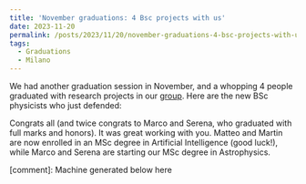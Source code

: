 ```yaml
---
title: 'November graduations: 4 Bsc projects with us'
date: 2023-11-20
permalink: /posts/2023/11/20/november-graduations-4-bsc-projects-with-us
tags:
  - Graduations
  - Milano
---
```


We had another graduation session in November, and a whopping 4 people graduated with research projects in our [group](<../../../../../index.html?p=2466>). Here are the new BSc physicists who just defended:

Congrats all (and twice congrats to Marco and Serena, who graduated with full marks and honors). It was great working with you. Matteo and Martin are now enrolled in an MSc degree in Artificial Intelligence (good luck!), while Marco and Serena are starting our MSc degree in Astrophysics.

[comment]: Machine generated below here
